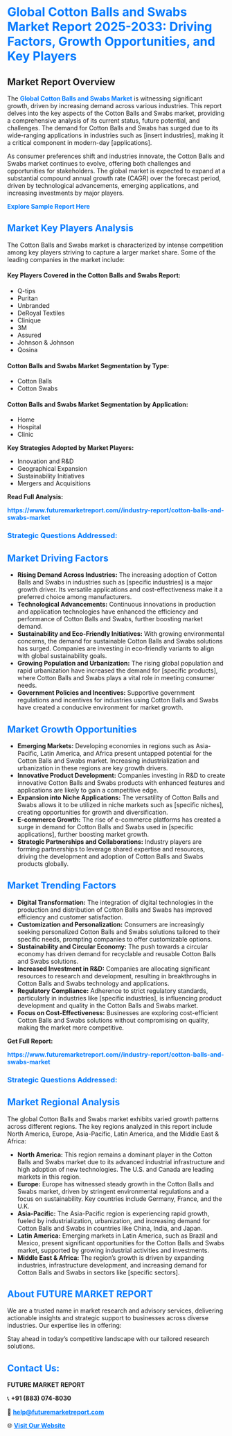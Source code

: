 <h1 style="color: #007BFF;">Global Cotton Balls and Swabs Market Report 2025-2033: Driving Factors, Growth Opportunities, and Key Players</h1>

<section id="overview">
<h2>Market Report Overview</h2>
<p>The <a href="https://www.futuremarketreport.com//industry-report/cotton-balls-and-swabs-market" style="color: #007BFF; text-decoration: none;"><strong>Global Cotton Balls and Swabs Market</strong></a> is witnessing significant growth, driven by increasing demand across various industries. This report delves into the key aspects of the Cotton Balls and Swabs market, providing a comprehensive analysis of its current status, future potential, and challenges. The demand for Cotton Balls and Swabs has surged due to its wide-ranging applications in industries such as [insert industries], making it a critical component in modern-day [applications].</p>
<p>As consumer preferences shift and industries innovate, the Cotton Balls and Swabs market continues to evolve, offering both challenges and opportunities for stakeholders. The global market is expected to expand at a substantial compound annual growth rate (CAGR) over the forecast period, driven by technological advancements, emerging applications, and increasing investments by major players.</p>
</section>

<section id="overview">
<p><a href="https://www.futuremarketreport.com//request-sample/reportId=64635" style="color: #007BFF; text-decoration: none;"><strong>Explore Sample Report Here</strong></a></p>
</section>

<section id="key-players">
<h2 style="color: #007BFF;">Market Key Players Analysis</h2>
<p>The Cotton Balls and Swabs market is characterized by intense competition among key players striving to capture a larger market share. Some of the leading companies in the market include:</p>
<h4>Key Players Covered in the Cotton Balls and Swabs Report:</h4>
<ul><li>Q-tips</li><li>Puritan</li><li>Unbranded</li><li>DeRoyal Textiles</li><li>Clinique</li><li>3M</li><li>Assured</li><li>Johnson &amp; Johnson</li><li>Qosina</li></ul>
<h4>Cotton Balls and Swabs Market Segmentation by Type:</h4>
<ul><li>Cotton Balls</li><li>Cotton Swabs</li></ul>

<h4>Cotton Balls and Swabs Market Segmentation by Application:</h4>
<ul><li>Home</li><li>Hospital</li><li>Clinic</li></ul>
<p><strong>Key Strategies Adopted by Market Players:</strong></p>
<ul>
<li>Innovation and R&D</li>
<li>Geographical Expansion</li>
<li>Sustainability Initiatives</li>
<li>Mergers and Acquisitions</li>
</ul>
</section>

<section>
<p><strong>Read Full Analysis: </strong></p><a href="https://www.futuremarketreport.com//industry-report/cotton-balls-and-swabs-market" style="color: #007BFF; text-decoration: none;"><strong>https://www.futuremarketreport.com//industry-report/cotton-balls-and-swabs-market</strong></a>
<h3 style="color: #007BFF;">Strategic Questions Addressed:</h3>
</section>

<section id="driving-factors">
<h2 style="color: #007BFF;">Market Driving Factors</h2>
<ul>
<li><strong>Rising Demand Across Industries:</strong> The increasing adoption of Cotton Balls and Swabs in industries such as [specific industries] is a major growth driver. Its versatile applications and cost-effectiveness make it a preferred choice among manufacturers.</li>
<li><strong>Technological Advancements:</strong> Continuous innovations in production and application technologies have enhanced the efficiency and performance of Cotton Balls and Swabs, further boosting market demand.</li>
<li><strong>Sustainability and Eco-Friendly Initiatives:</strong> With growing environmental concerns, the demand for sustainable Cotton Balls and Swabs solutions has surged. Companies are investing in eco-friendly variants to align with global sustainability goals.</li>
<li><strong>Growing Population and Urbanization:</strong> The rising global population and rapid urbanization have increased the demand for [specific products], where Cotton Balls and Swabs plays a vital role in meeting consumer needs.</li>
<li><strong>Government Policies and Incentives:</strong> Supportive government regulations and incentives for industries using Cotton Balls and Swabs have created a conducive environment for market growth.</li>
</ul>
</section>

<section id="growth-opportunities">
<h2 style="color: #007BFF;">Market Growth Opportunities</h2>
<ul>
<li><strong>Emerging Markets:</strong> Developing economies in regions such as Asia-Pacific, Latin America, and Africa present untapped potential for the Cotton Balls and Swabs market. Increasing industrialization and urbanization in these regions are key growth drivers.</li>
<li><strong>Innovative Product Development:</strong> Companies investing in R&D to create innovative Cotton Balls and Swabs products with enhanced features and applications are likely to gain a competitive edge.</li>
<li><strong>Expansion into Niche Applications:</strong> The versatility of Cotton Balls and Swabs allows it to be utilized in niche markets such as [specific niches], creating opportunities for growth and diversification.</li>
<li><strong>E-commerce Growth:</strong> The rise of e-commerce platforms has created a surge in demand for Cotton Balls and Swabs used in [specific applications], further boosting market growth.</li>
<li><strong>Strategic Partnerships and Collaborations:</strong> Industry players are forming partnerships to leverage shared expertise and resources, driving the development and adoption of Cotton Balls and Swabs products globally.</li>
</ul>
</section>

<section id="trending-factors">
<h2 style="color: #007BFF;">Market Trending Factors</h2>
<ul>
<li><strong>Digital Transformation:</strong> The integration of digital technologies in the production and distribution of Cotton Balls and Swabs has improved efficiency and customer satisfaction.</li>
<li><strong>Customization and Personalization:</strong> Consumers are increasingly seeking personalized Cotton Balls and Swabs solutions tailored to their specific needs, prompting companies to offer customizable options.</li>
<li><strong>Sustainability and Circular Economy:</strong> The push towards a circular economy has driven demand for recyclable and reusable Cotton Balls and Swabs solutions.</li>
<li><strong>Increased Investment in R&D:</strong> Companies are allocating significant resources to research and development, resulting in breakthroughs in Cotton Balls and Swabs technology and applications.</li>
<li><strong>Regulatory Compliance:</strong> Adherence to strict regulatory standards, particularly in industries like [specific industries], is influencing product development and quality in the Cotton Balls and Swabs market.</li>
<li><strong>Focus on Cost-Effectiveness:</strong> Businesses are exploring cost-efficient Cotton Balls and Swabs solutions without compromising on quality, making the market more competitive.</li>
</ul>
</section>

<section>
<p><strong>Get Full Report: </strong></p><a href="https://www.futuremarketreport.com//industry-report/cotton-balls-and-swabs-market" style="color: #007BFF; text-decoration: none;"><strong>https://www.futuremarketreport.com//industry-report/cotton-balls-and-swabs-market</strong></a>
<h3 style="color: #007BFF;">Strategic Questions Addressed:</h3>
</section>


<section id="regional-analysis">
<h2 style="color: #007BFF;">Market Regional Analysis</h2>
<p>The global Cotton Balls and Swabs market exhibits varied growth patterns across different regions. The key regions analyzed in this report include North America, Europe, Asia-Pacific, Latin America, and the Middle East & Africa:</p>
<ul>
<li><strong>North America:</strong> This region remains a dominant player in the Cotton Balls and Swabs market due to its advanced industrial infrastructure and high adoption of new technologies. The U.S. and Canada are leading markets in this region.</li>
<li><strong>Europe:</strong> Europe has witnessed steady growth in the Cotton Balls and Swabs market, driven by stringent environmental regulations and a focus on sustainability. Key countries include Germany, France, and the U.K.</li>
<li><strong>Asia-Pacific:</strong> The Asia-Pacific region is experiencing rapid growth, fueled by industrialization, urbanization, and increasing demand for Cotton Balls and Swabs in countries like China, India, and Japan.</li>
<li><strong>Latin America:</strong> Emerging markets in Latin America, such as Brazil and Mexico, present significant opportunities for the Cotton Balls and Swabs market, supported by growing industrial activities and investments.</li>
<li><strong>Middle East & Africa:</strong> The region’s growth is driven by expanding industries, infrastructure development, and increasing demand for Cotton Balls and Swabs in sectors like [specific sectors].</li>
</ul>
</section>

<footer>
<h2 style="color: #007BFF;">About FUTURE MARKET REPORT</h2>
<p>We are a trusted name in market research and advisory services, delivering actionable insights and strategic support to businesses across diverse industries. Our expertise lies in offering:</p>

<p>Stay ahead in today’s competitive landscape with our tailored research solutions.</p>

<h2 style="color: #007BFF;">Contact Us:</h2>
<p><strong>FUTURE MARKET REPORT</strong></p>
<p>📞 <strong>+91 (883) 074-8030</strong></p>
<p>📧 <strong><a href="mailto:help@futuremarketreport.com" style="color: #007BFF;">help@futuremarketreport.com</a></strong></p>
<p>🌐 <strong><a href="https://www.futuremarketreport.com/" style="color: #007BFF;">Visit Our Website</a></strong></p>
</footer>